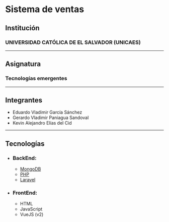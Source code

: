 # Sistema de ventas

## **Institución**

### UNIVERSIDAD CATÓLICA DE EL SALVADOR (UNICAES)

---

## **Asignatura**

### Tecnologías emergentes

---

## **Integrantes**

- Eduardo Vladimir García Sánchez
- Gerardo Vladimir Paniagua Sandoval
- Kevin Alejandro Elías del Cid

---

## **Tecnologías**

- ### BackEnd:

  - [MongoDB](https://www.mongodb.com/es)
  - [PHP](https://www.php.net/)
  - [Laravel](https://laravel.com/)

- ### FrontEnd:

  - HTML
  - JavaScript
  - VueJS (v2)
